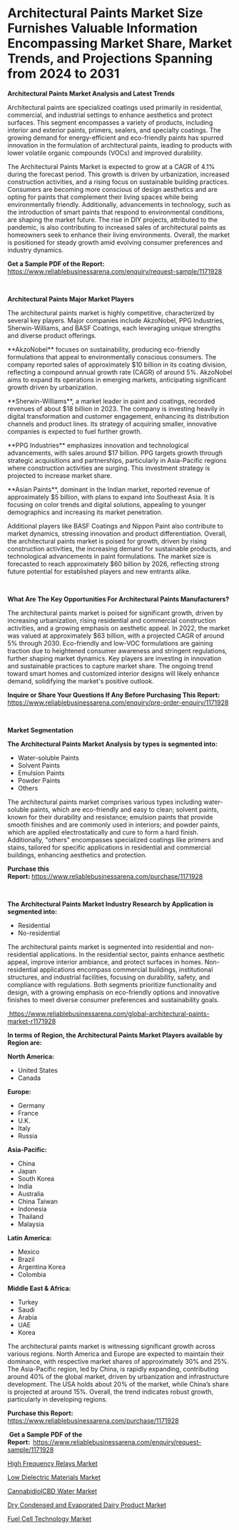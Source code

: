 <p><h1>Architectural Paints Market Size Furnishes Valuable Information Encompassing Market Share, Market Trends, and Projections Spanning from 2024 to 2031</h1></p><p><strong>Architectural Paints Market Analysis and Latest Trends</strong></p>
<p><p>Architectural paints are specialized coatings used primarily in residential, commercial, and industrial settings to enhance aesthetics and protect surfaces. This segment encompasses a variety of products, including interior and exterior paints, primers, sealers, and specialty coatings. The growing demand for energy-efficient and eco-friendly paints has spurred innovation in the formulation of architectural paints, leading to products with lower volatile organic compounds (VOCs) and improved durability.</p><p>The Architectural Paints Market is expected to grow at a CAGR of 4.1% during the forecast period. This growth is driven by urbanization, increased construction activities, and a rising focus on sustainable building practices. Consumers are becoming more conscious of design aesthetics and are opting for paints that complement their living spaces while being environmentally friendly. Additionally, advancements in technology, such as the introduction of smart paints that respond to environmental conditions, are shaping the market future. The rise in DIY projects, attributed to the pandemic, is also contributing to increased sales of architectural paints as homeowners seek to enhance their living environments. Overall, the market is positioned for steady growth amid evolving consumer preferences and industry dynamics.</p></p>
<p><strong>Get a Sample PDF of the Report:&nbsp;</strong> <a href="https://www.reliablebusinessarena.com/enquiry/request-sample/1171928?utm_campaign=1294&utm_medium=2&utm_source=Github&utm_content=ia&utm_term=01102024&utm_id=architectural-paints">https://www.reliablebusinessarena.com/enquiry/request-sample/1171928</a></p>
<p>&nbsp;</p>
<p><strong>Architectural Paints Major Market Players</strong></p>
<p><p>The architectural paints market is highly competitive, characterized by several key players. Major companies include AkzoNobel, PPG Industries, Sherwin-Williams, and BASF Coatings, each leveraging unique strengths and diverse product offerings.</p><p>**AkzoNobel** focuses on sustainability, producing eco-friendly formulations that appeal to environmentally conscious consumers. The company reported sales of approximately $10 billion in its coating division, reflecting a compound annual growth rate (CAGR) of around 5%. AkzoNobel aims to expand its operations in emerging markets, anticipating significant growth driven by urbanization.</p><p>**Sherwin-Williams**, a market leader in paint and coatings, recorded revenues of about $18 billion in 2023. The company is investing heavily in digital transformation and customer engagement, enhancing its distribution channels and product lines. Its strategy of acquiring smaller, innovative companies is expected to fuel further growth.</p><p>**PPG Industries** emphasizes innovation and technological advancements, with sales around $17 billion. PPG targets growth through strategic acquisitions and partnerships, particularly in Asia-Pacific regions where construction activities are surging. This investment strategy is projected to increase market share.</p><p>**Asian Paints**, dominant in the Indian market, reported revenue of approximately $5 billion, with plans to expand into Southeast Asia. It is focusing on color trends and digital solutions, appealing to younger demographics and increasing its market penetration.</p><p>Additional players like BASF Coatings and Nippon Paint also contribute to market dynamics, stressing innovation and product differentiation. Overall, the architectural paints market is poised for growth, driven by rising construction activities, the increasing demand for sustainable products, and technological advancements in paint formulations. The market size is forecasted to reach approximately $60 billion by 2026, reflecting strong future potential for established players and new entrants alike.</p></p>
<p>&nbsp;</p>
<p><strong>What Are The Key Opportunities For Architectural Paints Manufacturers?</strong></p>
<p><p>The architectural paints market is poised for significant growth, driven by increasing urbanization, rising residential and commercial construction activities, and a growing emphasis on aesthetic appeal. In 2022, the market was valued at approximately $63 billion, with a projected CAGR of around 5% through 2030. Eco-friendly and low-VOC formulations are gaining traction due to heightened consumer awareness and stringent regulations, further shaping market dynamics. Key players are investing in innovation and sustainable practices to capture market share. The ongoing trend toward smart homes and customized interior designs will likely enhance demand, solidifying the market's positive outlook.</p></p>
<p><strong>Inquire or Share Your Questions If Any Before Purchasing This Report:</strong> <a href="https://www.reliablebusinessarena.com/enquiry/pre-order-enquiry/1171928?utm_campaign=1294&utm_medium=2&utm_source=Github&utm_content=ia&utm_term=01102024&utm_id=architectural-paints">https://www.reliablebusinessarena.com/enquiry/pre-order-enquiry/1171928</a></p>
<p>&nbsp;</p>
<p><strong>Market Segmentation</strong></p>
<p><strong>The Architectural Paints Market Analysis by types is segmented into:</strong></p>
<p><ul><li>Water-soluble Paints</li><li>Solvent Paints</li><li>Emulsion Paints</li><li>Powder Paints</li><li>Others</li></ul></p>
<p><p>The architectural paints market comprises various types including water-soluble paints, which are eco-friendly and easy to clean; solvent paints, known for their durability and resistance; emulsion paints that provide smooth finishes and are commonly used in interiors; and powder paints, which are applied electrostatically and cure to form a hard finish. Additionally, "others" encompasses specialized coatings like primers and stains, tailored for specific applications in residential and commercial buildings, enhancing aesthetics and protection.</p></p>
<p><strong>Purchase this Report:&nbsp;</strong><a href="https://www.reliablebusinessarena.com/purchase/1171928?utm_campaign=1294&utm_medium=2&utm_source=Github&utm_content=ia&utm_term=01102024&utm_id=architectural-paints">https://www.reliablebusinessarena.com/purchase/1171928</a></p>
<p>&nbsp;</p>
<p><strong>The Architectural Paints Market Industry Research by Application is segmented into:</strong></p>
<p><ul><li>Residential</li><li>No-residential</li></ul></p>
<p><p>The architectural paints market is segmented into residential and non-residential applications. In the residential sector, paints enhance aesthetic appeal, improve interior ambiance, and protect surfaces in homes. Non-residential applications encompass commercial buildings, institutional structures, and industrial facilities, focusing on durability, safety, and compliance with regulations. Both segments prioritize functionality and design, with a growing emphasis on eco-friendly options and innovative finishes to meet diverse consumer preferences and sustainability goals.</p></p>
<p><a href="https://www.reliablebusinessarena.com/global-architectural-paints-market-r1171928?utm_campaign=1294&utm_medium=2&utm_source=Github&utm_content=ia&utm_term=01102024&utm_id=architectural-paints">&nbsp;https://www.reliablebusinessarena.com/global-architectural-paints-market-r1171928</a></p>
<p><strong>In terms of Region, the Architectural Paints Market Players available by Region are:</strong></p>
<p>
    <p> <strong> North America: </strong>
        <ul>
            <li>United States</li>
            <li>Canada</li>
        </ul>
        </p> 
    <p> <strong> Europe: </strong>
        <ul>
            <li>Germany</li>
            <li>France</li>
            <li>U.K.</li>
            <li>Italy</li>
            <li>Russia</li>
        </ul>
        </p> 
    <p> <strong> Asia-Pacific: </strong>
        <ul>
            <li>China</li>
            <li>Japan</li>
            <li>South Korea</li>
            <li>India</li>
            <li>Australia</li>
            <li>China Taiwan</li>
            <li>Indonesia</li>
            <li>Thailand</li>
            <li>Malaysia</li>
        </ul>
        </p> 
    <p> <strong> Latin America: </strong>
        <ul>
            <li>Mexico</li>
            <li>Brazil</li>
            <li>Argentina Korea</li>
            <li>Colombia</li>
        </ul>
        </p> 
    <p> <strong> Middle East & Africa: </strong>
        <ul>
            <li>Turkey</li>
            <li>Saudi</li>
            <li>Arabia</li>
            <li>UAE</li>
            <li>Korea</li>
        </ul>
    </p>
    </p>
<p><p>The architectural paints market is witnessing significant growth across various regions. North America and Europe are expected to maintain their dominance, with respective market shares of approximately 30% and 25%. The Asia-Pacific region, led by China, is rapidly expanding, contributing around 40% of the global market, driven by urbanization and infrastructure development. The USA holds about 20% of the market, while China’s share is projected at around 15%. Overall, the trend indicates robust growth, particularly in developing regions.</p></p>
<p><strong>Purchase this Report: </strong><a href="https://www.reliablebusinessarena.com/purchase/1171928?utm_campaign=1294&utm_medium=2&utm_source=Github&utm_content=ia&utm_term=01102024&utm_id=architectural-paints">https://www.reliablebusinessarena.com/purchase/1171928</a></p>
<p>&nbsp;<strong>Get a Sample PDF of the Report:&nbsp;&nbsp;</strong><a href="https://www.reliablebusinessarena.com/enquiry/request-sample/1171928?utm_campaign=1294&utm_medium=2&utm_source=Github&utm_content=ia&utm_term=01102024&utm_id=architectural-paints">https://www.reliablebusinessarena.com/enquiry/request-sample/1171928</a></p>
<p><strong></strong></p>
<p><p><a href="https://www.linkedin.com/pulse/high-frequency-relays-industry-analysis-report-its-market-size-vj61e?utm_campaign=1294&utm_medium=2&utm_source=Github&utm_content=ia&utm_term=01102024&utm_id=architectural-paints">High Frequency Relays Market</a></p><p><a href="https://www.linkedin.com/pulse/low-dielectric-materials-industry-sector-market-dynamics-future-0nxne?utm_campaign=1294&utm_medium=2&utm_source=Github&utm_content=ia&utm_term=01102024&utm_id=architectural-paints">Low Dielectric Materials Market</a></p><p><a href="https://issuu.com/reportprime-2/docs/cannabidiolcbd-water-market-size-20_5a556f98292c53?utm_campaign=1294&utm_medium=2&utm_source=Github&utm_content=ia&utm_term=01102024&utm_id=architectural-paints">CannabidiolCBD Water Market</a></p><p><a href="https://issuu.com/reportprime-2/docs/dry-condensed-and-evaporated-dairy-_5cc5cbfca91d10?utm_campaign=1294&utm_medium=2&utm_source=Github&utm_content=ia&utm_term=01102024&utm_id=architectural-paints">Dry Condensed and Evaporated Dairy Product Market</a></p><p><a href="https://www.linkedin.com/pulse/market-dynamics-future-trends-global-fuel-cell-technology-sector-ti5pf?utm_campaign=1294&utm_medium=2&utm_source=Github&utm_content=ia&utm_term=01102024&utm_id=architectural-paints">Fuel Cell Technology Market</a></p></p>